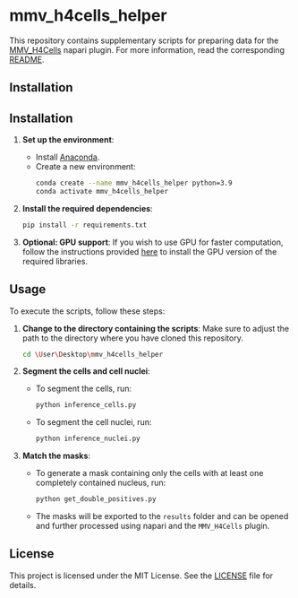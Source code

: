 # mmv_h4cells_helper

This repository contains supplementary scripts for preparing data for the [MMV_H4Cells](https://github.com/MMV-Lab/mmv_h4cells) napari plugin. For more information, read the corresponding [README](https://github.com/MMV-Lab/mmv_h4cells/blob/main/README.md).

## Installation

## Installation

1. **Set up the environment**:

    - Install [Anaconda](https://www.anaconda.com/download/success).
    - Create a new environment:
        ```bash
        conda create --name mmv_h4cells_helper python=3.9
        conda activate mmv_h4cells_helper
        ```

2. **Install the required dependencies**:
    ```bash
    pip install -r requirements.txt
    ```

3. **Optional: GPU support**:
    If you wish to use GPU for faster computation, follow the instructions provided [here](https://github.com/MouseLand/cellpose?tab=readme-ov-file#gpu-version-cuda-on-windows-or-linux) to install the GPU version of the required libraries.

## Usage

To execute the scripts, follow these steps:

1. **Change to the directory containing the scripts**:
    Make sure to adjust the path to the directory where you have cloned this repository.
    ```bash
    cd \User\Desktop\mmv_h4cells_helper
    ```

2. **Segment the cells and cell nuclei**:

    - To segment the cells, run:
        ```bash
        python inference_cells.py
        ```

    - To segment the cell nuclei, run:
        ```bash
        python inference_nuclei.py
        ```

3. **Match the masks**:

    - To generate a mask containing only the cells with at least one completely contained nucleus, run:
        ```bash
        python get_double_positives.py
        ```
    - The masks will be exported to the `results` folder and can be opened and further processed using napari and the `MMV_H4Cells` plugin.

## License

This project is licensed under the MIT License. See the [LICENSE](LICENSE) file for details.
